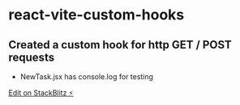 # react-vite-custom-hooks

## Created a custom hook for http GET / POST requests

- NewTask.jsx has console.log for testing

[Edit on StackBlitz ⚡️](https://stackblitz.com/edit/vitejs-vite-bgimtm)
